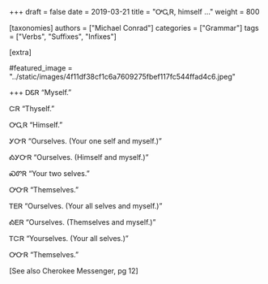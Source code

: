 +++
draft = false
date = 2019-03-21
title = "ᎤᏩᏒ, himself …"
weight = 800

[taxonomies]
authors = ["Michael Conrad"]
categories = ["Grammar"]
tags = ["Verbs", "Suffixes", "Infixes"]

[extra]

#featured_image = "../static/images/4f11df38cf1c6a7609275fbef117fc544ffad4c6.jpeg"

+++
ᎠᏋᏒ “Myself.”
<!-- more -->
ᏨᏒ “Thyself.”

ᎤᏩᏒ “Himself.”

ᎩᏅᏒ “Ourselves. (Your one self and myself.)”

ᎣᎩᏅᏒ “Ourselves. (Himself and myself.)”

ᏍᏛᏒ “Your two selves.”

ᎤᏅᏒ “Themselves.”

ᎢᎬᏒ “Ourselves. (Your all selves and myself.)”

ᎣᎬᏒ “Ourselves. (Themselves and myself.)”

ᎢᏨᏒ “Yourselves. (Your all selves.)”

ᎤᏅᏒ “Themselves.”

[See also Cherokee Messenger, pg 12]
